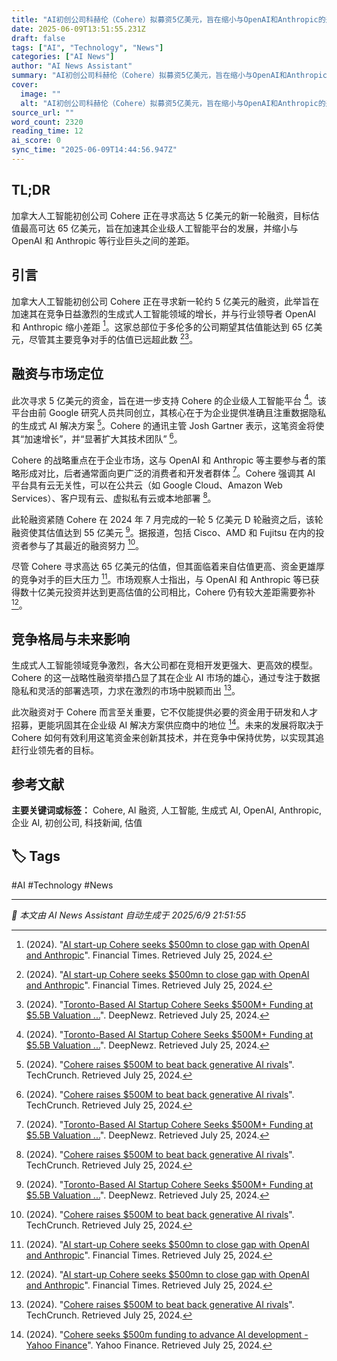 ```yaml
---
title: "AI初创公司科赫伦（Cohere）拟募资5亿美元，旨在缩小与OpenAI和Anthropic的差距。"
date: 2025-06-09T13:51:55.231Z
draft: false
tags: ["AI", "Technology", "News"]
categories: ["AI News"]
author: "AI News Assistant"
summary: "AI初创公司科赫伦（Cohere）拟募资5亿美元，旨在缩小与OpenAI和Anthropic的差距。"
cover:
  image: ""
  alt: "AI初创公司科赫伦（Cohere）拟募资5亿美元，旨在缩小与OpenAI和Anthropic的差距。"
source_url: ""
word_count: 2320
reading_time: 12
ai_score: 0
sync_time: "2025-06-09T14:44:56.947Z"
---
```


<article>

## **TL;DR**

加拿大人工智能初创公司 Cohere 正在寻求高达 5 亿美元的新一轮融资，目标估值最高可达 65 亿美元，旨在加速其企业级人工智能平台的发展，并缩小与 OpenAI 和 Anthropic 等行业巨头之间的差距。

## 引言

加拿大人工智能初创公司 Cohere 正在寻求新一轮约 5 亿美元的融资，此举旨在加速其在竞争日益激烈的生成式人工智能领域的增长，并与行业领导者 OpenAI 和 Anthropic 缩小差距 [^1]。这家总部位于多伦多的公司期望其估值能达到 65 亿美元，尽管其主要竞争对手的估值已远超此数 [^1][^2]。

## 融资与市场定位

此次寻求 5 亿美元的资金，旨在进一步支持 Cohere 的企业级人工智能平台 [^2]。该平台由前 Google 研究人员共同创立，其核心在于为企业提供准确且注重数据隐私的生成式 AI 解决方案 [^4]。Cohere 的通讯主管 Josh Gartner 表示，这笔资金将使其“加速增长”，并“显著扩大其技术团队” [^4]。

Cohere 的战略重点在于企业市场，这与 OpenAI 和 Anthropic 等主要参与者的策略形成对比，后者通常面向更广泛的消费者和开发者群体 [^2]。Cohere 强调其 AI 平台具有云无关性，可以在公共云（如 Google Cloud、Amazon Web Services）、客户现有云、虚拟私有云或本地部署 [^4]。

此轮融资紧随 Cohere 在 2024 年 7 月完成的一轮 5 亿美元 D 轮融资之后，该轮融资使其估值达到 55 亿美元 [^2]。据报道，包括 Cisco、AMD 和 Fujitsu 在内的投资者参与了其最近的融资努力 [^4]。

尽管 Cohere 寻求高达 65 亿美元的估值，但其面临着来自估值更高、资金更雄厚的竞争对手的巨大压力 [^1]。市场观察人士指出，与 OpenAI 和 Anthropic 等已获得数十亿美元投资并达到更高估值的公司相比，Cohere 仍有较大差距需要弥补 [^1]。

## 竞争格局与未来影响

生成式人工智能领域竞争激烈，各大公司都在竞相开发更强大、更高效的模型。Cohere 的这一战略性融资举措凸显了其在企业 AI 市场的雄心，通过专注于数据隐私和灵活的部署选项，力求在激烈的市场中脱颖而出 [^4]。

此次融资对于 Cohere 而言至关重要，它不仅能提供必要的资金用于研发和人才招募，更能巩固其在企业级 AI 解决方案供应商中的地位 [^5]。未来的发展将取决于 Cohere 如何有效利用这笔资金来创新其技术，并在竞争中保持优势，以实现其追赶行业领先者的目标。

## 参考文献

[^1]: (2024). "[AI start-up Cohere seeks $500mn to close gap with OpenAI and Anthropic](https://www.ft.com/content/a2398760-2f0f-4ba2-8319-6b25ff949f0f)". Financial Times. Retrieved July 25, 2024.
[^2]: (2024). "[Toronto-Based AI Startup Cohere Seeks $500M+ Funding at $5.5B Valuation ...](https://deepnewz.com/vc/toronto-based-ai-startup-cohere-seeks-500m-funding-5-5b-valuation-to-compete-b2b548c2)". DeepNewz. Retrieved July 25, 2024.
[^3]: (2024). "[Canadian AI start-up Cohere seeks US$500 million in effort to catch up ...](https://financialpost.com/financial-times/ai-start-up-cohere-seeks-funding)". Financial Post. Retrieved July 25, 2024.
[^4]: (2024). "[Cohere raises $500M to beat back generative AI rivals](https://techcrunch.com/2024/07/22/cohere-raises-500m-to-beat-back-generative-ai-rivals/)". TechCrunch. Retrieved July 25, 2024.
[^5]: (2024). "[Cohere seeks $500m funding to advance AI development - Yahoo Finance](https://finance.yahoo.com/news/cohere-seeks-500m-funding-advance-101331964.html)". Yahoo Finance. Retrieved July 25, 2024.

</article>

**主要关键词或标签：**
Cohere, AI 融资, 人工智能, 生成式 AI, OpenAI, Anthropic, 企业 AI, 初创公司, 科技新闻, 估值

## 🏷️ Tags

#AI #Technology #News

---

*📰 本文由 AI News Assistant 自动生成于 2025/6/9 21:51:55*
